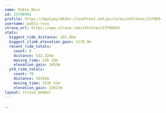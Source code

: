 ```yaml
---
name: Pablo Ross
id: 23796941
profile: https://dgalywyr863hv.cloudfront.net/pictures/athletes/23796941/14615399/1/large.jpg
username: pablo-ross
strava_url: https://www.strava.com/athletes/23796941
stats:
  biggest_ride_distance: 201.4km
  biggest_climb_elevation_gain: 1170.9m
  recent_ride_totals:
    count: 8
    distance: 532.32km
    moving_time: 23h 29m
    elevation_gain: 3453m
  ytd_ride_totals:
    count: 70
    distance: 3335km
    moving_time: 153h 51m
    elevation_gain: 23623m
layout: strava_member
--- 
```

...
